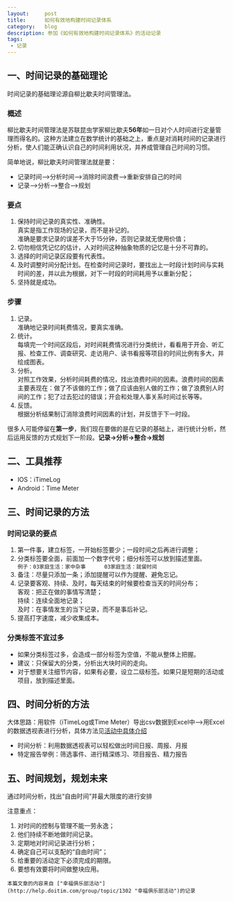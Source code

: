 ```yaml
---
layout:     post
title:      如何有效地构建时间记录体系
category:   blog
description: 参加《如何有效地构建时间记录体系》的活动记录
tags:
 - 记录
---
```

## 一、时间记录的基础理论
时间记录的基础理论源自柳比歇夫时间管理法。

### 概述
柳比歇夫时间管理法是苏联昆虫学家柳比歇夫**56年**如一日对个人时间进行定量管理而得名的。这种方法建立在数学统计的基础之上，重点是对消耗时间的记录进行分析，使人们能正确认识自己的时间利用状况，并养成管理自己时间的习惯。

简单地说，柳比歇夫时间管理法就是要：

- 记录时间-->分析时间-->消除时间浪费-->重新安排自己的时间
- 记录-->分析-->整合-->规划

### 要点
1. 保持时间记录的真实性、准确性。  
   真实是指工作现场的记录，而不是补记的。  
   准确是要求记录的误差不大于15分钟，否则记录就无使用价值；
2. 切勿相信凭记忆的估计，人对时间这种抽象物质的记忆是十分不可靠的。
3. 选择的时间记录区段要有代表性。
4. 及时调整时间分配计划。在检查时间记录时，要找出上一时段计划时间与实耗时间的差，并以此为根据，对下一时段的时间耗用予以重新分配；
5. 坚持就是成功。

### 步骤
1. 记录。  
   准确地记录时间耗费情况，要真实准确。
2. 统计。  
   每填完一个时间区段后，对时间耗费情况进行分类统计，看看用于开会、听汇报、检查工作、调查研究、走访用户、读书看报等项目的时间比例有多大，并绘成图表。
3. 分析。  
   对照工作效果，分析时间耗费的情况，找出浪费时间的因素。浪费时间的因素主要表现在：做了不该做的工作；做了应该由别人做的工作；做了浪费别人时间的工作；犯了过去犯过的错误；开会和处理人事关系时间过长等等。
4. 反馈。  
   根据分析结果制订消除浪费时间因素的计划，并反馈于下一时段。

很多人可能停留在**第一步**，我们现在要做的是在记录的基础上，进行统计分析，然后运用反馈的方式规划下一阶段。**记录→分析→整合→规划**

##  二、工具推荐
- IOS：iTimeLog
- Android：Time Meter


## 三、时间记录的方法

### 时间记录的要点
1. 第一件事，建立标签，一开始标签要少；一段时间之后再进行调整；
2. 分类标签要全面，前面加一个数字代号；细分标签可以放到描述里面。  
   `例子：03家庭生活：家中杂事      03家庭生活：就餐时间`
3. 备注：尽量只添加一条；添加提醒可以作为提醒、避免忘记。
4. 记录要客观、持续、及时，每天结束的时候要检查当天的时间分布；  
   客观：把正在做的事情写清楚；  
   持续：连续全面地记录；  
   及时：在事情发生的当下记录，而不是事后补记。
5. 提高打字速度，减少收集成本。


### 分类标签不宜过多
- 如果分类标签过多，会造成一部分标签为空值，不能从整体上把握。
- 建议：只保留大的分类，分析出大块时间的走向。
- 对于想要关注细节内容，如果有必要，设立二级标签。如果只是短期的活动或项目，放到描述里面。

## 四、时间分析的方法
大体思路：用软件（iTimeLog或Time Meter）导出csv数据到Excel中-->用Excel的数据透视表进行分析，具体方法见[活动中具体介绍](http://help.doitim.com/group/topic/1302)

- 时间分析：利用数据透视表可以轻松做出时间日报、周报、月报
- 特定报告举例：筛选事件、进行精深练习、项目报告、精力报告

## 五、时间规划，规划未来
通过时间分析，找出“自由时间”并最大限度的进行安排

注意重点：

1. 对时间的控制与管理不能一劳永逸；
2. 他们持续不断地做时间记录。
3. 定期地对时间记录进行分析；
4. 确定自己可以支配的“自由时间”；
5. 给重要的活动定下必须完成的期限。
6. 要想有效要将时间做整块应用。

`本篇文章的内容来自 ["幸福俱乐部活动"](http://help.doitim.com/group/topic/1302 "幸福俱乐部活动")的记录`


